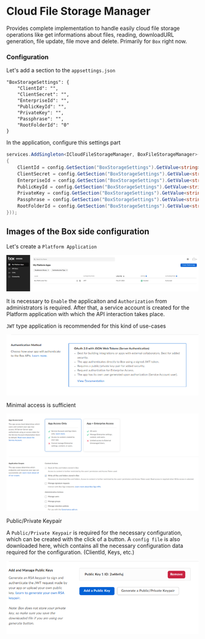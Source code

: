 ﻿# Cloud File Storage Manager

Provides complete implementation to handle easily cloud file storage operations like get informations about files, reading, downloadURL generation, file update, file move and delete. Primarily for `Box` right now.

### Configuration

Let's add a section to the `appsettings.json`

```
"BoxStorageSettings": {
    "ClientId": "",
    "ClientSecret": "",
    "EnterpriseId": "",
    "PublicKeyId": "",
    "PrivateKey": "",
    "Passphrase": "",
    "RootFolderId": "0"
}
```
In the application, configure this settings part

```cs
services.AddSingleton<ICloudFileStorageManager, BoxFileStorageManager>(services => new BoxFileStorageManager(new BoxFileStorageManagerOptions()
{
    ClientId = config.GetSection("BoxStorageSettings").GetValue<string>("ClientId"),
    ClientSecret = config.GetSection("BoxStorageSettings").GetValue<string>("ClientSecret"),
    EnterpriseId = config.GetSection("BoxStorageSettings").GetValue<string>("EnterpriseId"),
    PublicKeyId = config.GetSection("BoxStorageSettings").GetValue<string>("PublicKeyId"),
    PrivateKey = config.GetSection("BoxStorageSettings").GetValue<string>("PrivateKey"),
    Passphrase = config.GetSection("BoxStorageSettings").GetValue<string>("Passphrase"),
    RootFolderId = config.GetSection("BoxStorageSettings").GetValue<string>("RootFolderId")
}));

```

## Images of the Box side configuration

Let's create a `Platform Application`

![Platform App](images/DEV_Platform_Apps.png)

It is necessary to `Enable` the applicaiton and `Authorization` from administrators is required. After that, a service account is created for the Platform application with which the API interaction takes place.

`JWT` type application is recommended for this kind of use-cases

![Auth Method](images/Auth_Method.png)

Minimal access is sufficient

![Access Level](images/Access_Level.png)

Public/Private Keypair

A `Public/Private Keypair` is required for the necessary configuration, which can be created with the click of a button. A `config file` is also downloaded here, which contains all the necessary configuration data required for the configuration. (ClientId, Keys, etc.)

![Keypair](images/Keys.png)


